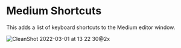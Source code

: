 # Medium Shortcuts

This adds a list of keyboard shortcuts to the Medium editor window.

![CleanShot 2022-03-01 at 13 22 30@2x](https://user-images.githubusercontent.com/6678919/156226534-6e90a051-111e-488c-8f48-fbd80efde99c.png)
